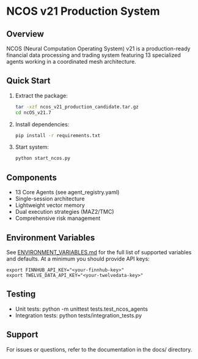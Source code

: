 # NCOS v21 Production System

## Overview

NCOS (Neural Computation Operating System) v21 is a production-ready financial data processing and trading system
featuring 13 specialized agents working in a coordinated mesh architecture.

## Quick Start

1. Extract the package:
   ```bash
   tar -xzf ncos_v21_production_candidate.tar.gz
   cd ncOS_v21.7
   ```
2. Install dependencies:
   ```bash
   pip install -r requirements.txt
   ```
3. Start system:
   ```bash
   python start_ncos.py
   ```

## Components

- 13 Core Agents (see agent_registry.yaml)
- Single-session architecture
- Lightweight vector memory
- Dual execution strategies (MAZ2/TMC)
- Comprehensive risk management

## Environment Variables

See [ENVIRONMENT_VARIABLES.md](ENVIRONMENT_VARIABLES.md) for the full list of
supported variables and defaults. At a minimum you should provide API keys:

```
export FINNHUB_API_KEY="<your-finnhub-key>"
export TWELVE_DATA_API_KEY="<your-twelvedata-key>"
```

## Testing

- Unit tests: python -m unittest tests.test_ncos_agents
- Integration tests: python tests/integration_tests.py

## Support

For issues or questions, refer to the documentation in the docs/ directory.
